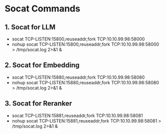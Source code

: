 # Socat Commands
## 1. Socat for LLM
- socat TCP-LISTEN:15800,reuseaddr,fork TCP:10.10.99.98:58000
- nohup socat TCP-LISTEN:15800,reuseaddr,fork TCP:10.10.99.98:58000 > /tmp/socat.log 2>&1 &

## 2. Socat for Embedding
- socat TCP-LISTEN:15880,reuseaddr,fork TCP:10.10.99.98:58080
- nohup socat TCP-LISTEN:15880,reuseaddr,fork TCP:10.10.99.98:58080 > /tmp/socat.log 2>&1 &

## 3. Socat for Reranker
- socat TCP-LISTEN:15881,reuseaddr,fork TCP:10.10.99.98:58081
- nohup socat TCP-LISTEN:15881,reuseaddr,fork TCP:10.10.99.98:58081 > /tmp/socat.log 2>&1 &